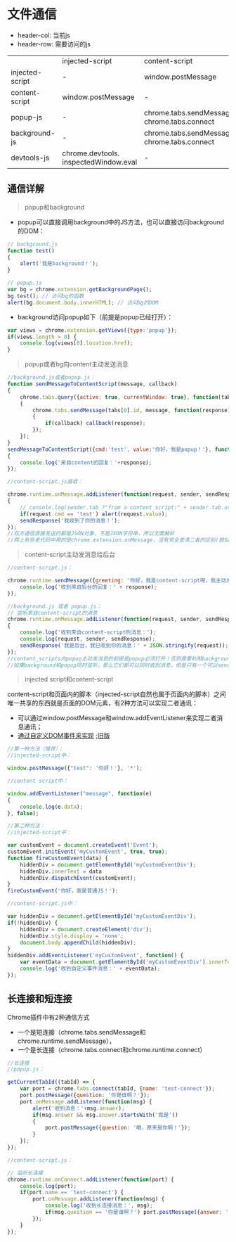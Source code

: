 # 文件通信

- header-col: 当前js
- header-row: 需要访问的js

<table>
    <tr>
        <td></td>
        <td> injected-script</td>
        <td>content-script</td>
        <td>popup-js</td>
        <td>background-js</td>
    </tr>
    <tr>
        <td>injected-script</td>
        <td>-</td>
        <td>window.postMessage</td>
        <td>-</td>
        <td>-</td>
    </tr>
    <tr>
        <td>content-script</td>
        <td> window.postMessage</td>
        <td>-</td>
        <td>chrome.runtime.sendMessage chrome.runtime.connect</td>
        <td>chrome.runtime.sendMessage chrome.runtime.connect</td>
    </tr>
    <tr>
        <td>popup-js</td>
        <td>-</td>
        <td>chrome.tabs.sendMessage chrome.tabs.connect</td>
        <td>-</td>
        <td>chrome.extension. getBackgroundPage()</td>
    </tr>
    <tr>
        <td>background-js</td>
        <td>-</td>
        <td>chrome.tabs.sendMessage chrome.tabs.connect</td>
        <td>chrome.extension.getViews</td>
        <td>-</td>
    </tr>
    <tr>
        <td>devtools-js</td>
        <td>chrome.devtools. inspectedWindow.eval</td>
        <td>-</td>
        <td> chrome.runtime.sendMessage</td>
        <td>chrome.runtime.sendMessage</td>
    </tr>
</table>

## 通信详解

>  popup和background

- popup可以直接调用background中的JS方法，也可以直接访问background的DOM：

```js
// background.js
function test()
{
    alert('我是background！');
}

// popup.js
var bg = chrome.extension.getBackgroundPage();
bg.test(); // 访问bg的函数
alert(bg.document.body.innerHTML); // 访问bg的DOM
```

- background访问popup如下（前提是popup已经打开）：

```js
var views = chrome.extension.getViews({type:'popup'});
if(views.length > 0) {
    console.log(views[0].location.href);
}
```
> popup或者bg向content主动发送消息

```js
//background.js或者popup.js：
function sendMessageToContentScript(message, callback)
{
    chrome.tabs.query({active: true, currentWindow: true}, function(tabs)
    {
        chrome.tabs.sendMessage(tabs[0].id, message, function(response)
        {
            if(callback) callback(response);
        });
    });
}
sendMessageToContentScript({cmd:'test', value:'你好，我是popup！'}, function(response)
{
    console.log('来自content的回复：'+response);
});

//content-script.js接收：

chrome.runtime.onMessage.addListener(function(request, sender, sendResponse)
{
    // console.log(sender.tab ?"from a content script:" + sender.tab.url :"from the extension");
    if(request.cmd == 'test') alert(request.value);
    sendResponse('我收到了你的消息！');
});
//双方通信直接发送的都是JSON对象，不是JSON字符串，所以无需解析
//网上有些老代码中用的是chrome.extension.onMessage，没有完全查清二者的区别(貌似是别名)，但是建议统一使用chrome.runtime.onMessage。
```

>  content-script主动发消息给后台

```js
//content-script.js：

chrome.runtime.sendMessage({greeting: '你好，我是content-script呀，我主动发消息给后台！'}, function(response) {
    console.log('收到来自后台的回复：' + response);
});

//background.js 或者 popup.js：
// 监听来自content-script的消息
chrome.runtime.onMessage.addListener(function(request, sender, sendResponse)
{
    console.log('收到来自content-script的消息：');
    console.log(request, sender, sendResponse);
    sendResponse('我是后台，我已收到你的消息：' + JSON.stringify(request));
});
//content_scripts向popup主动发消息的前提是popup必须打开！否则需要利用background作中转；
//如果background和popup同时监听，那么它们都可以同时收到消息，但是只有一个可以sendResponse，一个先发送了，那么另外一个再发送就无效；
```

> injected script和content-script

content-script和页面内的脚本（injected-script自然也属于页面内的脚本）之间唯一共享的东西就是页面的DOM元素，有2种方法可以实现二者通讯：

- 可以通过window.postMessage和window.addEventListener来实现二者消息通讯；
- [通过自定义DOM事件来实现](https://developer.mozilla.org/zh-CN/docs/Web/API/CustomEvent) ;[旧版](https://developer.mozilla.org/zh-CN/docs/Web/API/Document/createEvent)

```js
//第一种方法（推荐）：
//injected-script中：

window.postMessage({"test": '你好！'}, '*');

//content script中：

window.addEventListener("message", function(e)
{
    console.log(e.data);
}, false);
```
```js
//第二种方法：
//injected-script中：

var customEvent = document.createEvent('Event');
customEvent.initEvent('myCustomEvent', true, true);
function fireCustomEvent(data) {
    hiddenDiv = document.getElementById('myCustomEventDiv');
    hiddenDiv.innerText = data
    hiddenDiv.dispatchEvent(customEvent);
}
fireCustomEvent('你好，我是普通JS！');

//content-script.js中：

var hiddenDiv = document.getElementById('myCustomEventDiv');
if(!hiddenDiv) {
    hiddenDiv = document.createElement('div');
    hiddenDiv.style.display = 'none';
    document.body.appendChild(hiddenDiv);
}
hiddenDiv.addEventListener('myCustomEvent', function() {
    var eventData = document.getElementById('myCustomEventDiv').innerText;
    console.log('收到自定义事件消息：' + eventData);
});
```

## 长连接和短连接

Chrome插件中有2种通信方式

- 一个是短连接（chrome.tabs.sendMessage和chrome.runtime.sendMessage），
- 一个是长连接（chrome.tabs.connect和chrome.runtime.connect）

```js
//长连接
//popup.js：

getCurrentTabId((tabId) => {
    var port = chrome.tabs.connect(tabId, {name: 'test-connect'});
    port.postMessage({question: '你是谁啊？'});
    port.onMessage.addListener(function(msg) {
        alert('收到消息：'+msg.answer);
        if(msg.answer && msg.answer.startsWith('我是'))
        {
            port.postMessage({question: '哦，原来是你啊！'});
        }
    });
});

//content-script.js：

// 监听长连接
chrome.runtime.onConnect.addListener(function(port) {
    console.log(port);
    if(port.name == 'test-connect') {
        port.onMessage.addListener(function(msg) {
            console.log('收到长连接消息：', msg);
            if(msg.question == '你是谁啊？') port.postMessage({answer: '我是你爸！'});
        });
    }
});
```

